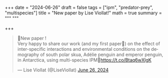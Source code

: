 +++
date = "2024-06-26"
draft = false
tags = ["ipm", "predator-prey", "multispecies"]
title = "New paper by Lise Viollat!"
math = true
summary = """
"""

+++

<blockquote class="twitter-tweet"><p lang="en" dir="ltr">🚨New paper !<br>Very happy to share our work (and my first paper🙌) on the effect of inter-specific interactions and environmental conditions on the demography of south polar skua, Adélie penguin and emperor penguin, in Antarctica, using multi-species IPM🐧<a href="https://t.co/Btaq6wXlgK">https://t.co/Btaq6wXlgK</a></p>&mdash; Lise Viollat (@LiseViollat) <a href="https://twitter.com/LiseViollat/status/1805859474336285020?ref_src=twsrc%5Etfw">June 26, 2024</a></blockquote> <script async src="https://platform.twitter.com/widgets.js" charset="utf-8"></script>